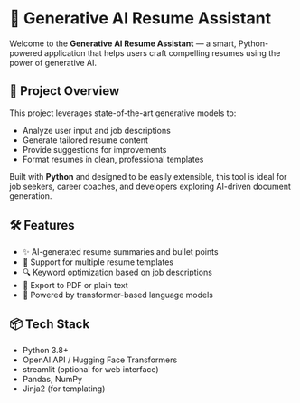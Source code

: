 # 🧠 Generative AI Resume Assistant

Welcome to the **Generative AI Resume Assistant** — a smart, Python-powered application that helps users craft compelling resumes using the power of generative AI.

## 🚀 Project Overview

This project leverages state-of-the-art generative models to:
- Analyze user input and job descriptions
- Generate tailored resume content
- Provide suggestions for improvements
- Format resumes in clean, professional templates

Built with **Python** and designed to be easily extensible, this tool is ideal for job seekers, career coaches, and developers exploring AI-driven document generation.

## 🛠️ Features

- ✨ AI-generated resume summaries and bullet points
- 📄 Support for multiple resume templates
- 🔍 Keyword optimization based on job descriptions
- 🧾 Export to PDF or plain text
- 🧠 Powered by transformer-based language models

## 📦 Tech Stack

- Python 3.8+
- OpenAI API / Hugging Face Transformers
- streamlit (optional for web interface)
- Pandas, NumPy
- Jinja2 (for templating)

